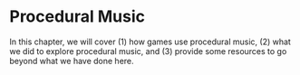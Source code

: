 # Procedural Music

In this chapter, we will cover (1) how games use procedural music,
(2) what we did to explore procedural music, and (3) provide some resources
to go beyond what we have done here.

